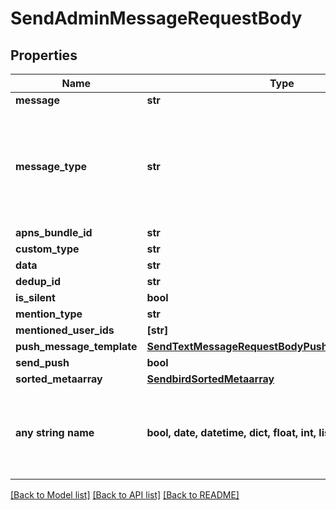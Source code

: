 # SendAdminMessageRequestBody


## Properties
Name | Type | Description | Notes
------------ | ------------- | ------------- | -------------
**message** | **str** |  | 
**message_type** | **str** | Specifies the type of the message. The value of ADMM represents an admin message. | defaults to "ADMM"
**apns_bundle_id** | **str** |  | [optional] 
**custom_type** | **str** |  | [optional] 
**data** | **str** |  | [optional] 
**dedup_id** | **str** |  | [optional] 
**is_silent** | **bool** |  | [optional] 
**mention_type** | **str** |  | [optional] 
**mentioned_user_ids** | **[str]** |  | [optional] 
**push_message_template** | [**SendTextMessageRequestBodyPushMessageTemplate**](SendTextMessageRequestBodyPushMessageTemplate.md) |  | [optional] 
**send_push** | **bool** |  | [optional] 
**sorted_metaarray** | [**SendbirdSortedMetaarray**](SendbirdSortedMetaarray.md) |  | [optional] 
**any string name** | **bool, date, datetime, dict, float, int, list, str, none_type** | any string name can be used but the value must be the correct type | [optional]

[[Back to Model list]](../README.md#documentation-for-models) [[Back to API list]](../README.md#documentation-for-api-endpoints) [[Back to README]](../README.md)


